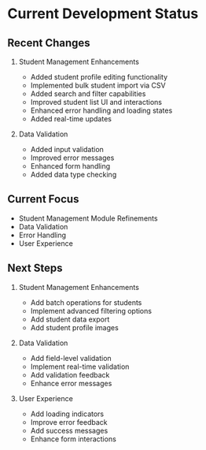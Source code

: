 # Current Development Status

## Recent Changes
1. Student Management Enhancements
   - Added student profile editing functionality
   - Implemented bulk student import via CSV
   - Added search and filter capabilities
   - Improved student list UI and interactions
   - Enhanced error handling and loading states
   - Added real-time updates

2. Data Validation
   - Added input validation
   - Improved error messages
   - Enhanced form handling
   - Added data type checking

## Current Focus
- Student Management Module Refinements
- Data Validation
- Error Handling
- User Experience

## Next Steps
1. Student Management Enhancements
   - Add batch operations for students
   - Implement advanced filtering options
   - Add student data export
   - Add student profile images

2. Data Validation
   - Add field-level validation
   - Implement real-time validation
   - Add validation feedback
   - Enhance error messages

3. User Experience
   - Add loading indicators
   - Improve error feedback
   - Add success messages
   - Enhance form interactions
